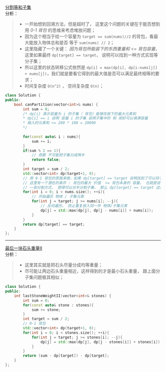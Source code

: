 [分割等和子集](https://leetcode-cn.com/problems/partition-equal-subset-sum/)  
分析：  
> * 一开始想到回溯方法，但是超时了， 这里这个问题的关键在于能否想到用 *0-1 背包* 的思维来考虑堆放问题；  
> * 因为这个相当于给一个容量为 `target == sum(nums)//2` 的背包，看最大能放入物体总和是否 等于 `sum(nums) // 2`；  
> * 这里隐藏了一个关键： *因为背包所能装下的东西重量和 <= 背包容量*， 这里如果最终 `dp[target] == target`， 说明可以找到一种方式实现等分子集；
> * 所以这里的状态转移公式依然是 `dp[i] = max(dp[i], dp[i-nums[j]] + nums[j])`，我们就是要看它得到的最大值是否可以满足最终相等的要求；  
> * 时间复杂度 `O(n^2)` ， 空间复杂度 `O(n)`；  
```C++
class Solution {
public:
    bool canPartition(vector<int>& nums) {
        int sum = 0;
        /* dp[i] 表示容量为 i 的子集（ 背包）能够存放下的最大元素和
        * dp[i] == i 说明 容量 i 的子集 说明子集中的 和 刚好可以填满容量
        * 输入的元素和 <= 200 * 100 = 20000
        */
        
        for(const auto& i : nums){
            sum += i;
        }
        if(sum % 2 == 1){
            // 奇数 不可能把子集分成两半
            return false;
        }
        int target = sum / 2;
        std::vector<int> dp(target+1, 0);
        // 用 0-1 背包的思路来做，如果 dp[target] == target 说明找到了可以将子集分为两半的方法
        // 这里有一个潜在的条件 : 背包的最大 价值  <= 背包本身的 容量， 也就是说 dp[i] <= i ， 如果存在
        // 一张分割方式， 使得可以对半分割子集， 那么 dp[target] == target 这里必须相等才可以
        for(int i = 0; i < nums.size(); ++i){
            // 开始遍历 物体 / 子集元素
            for(int j = target; j >= nums[i]; --j){
                // 反向遍历， 防止重复放入同一件 物体/子集元素
                dp[j] = std::max(dp[j], dp[j - nums[i]] + nums[i]);
            }
        }
        return dp[target] == target;
    }
};
```   
---  
[最后一块石头重量II](https://leetcode-cn.com/problems/last-stone-weight-ii/submissions/)  
分析：  
> * 这里其实就是把石头尽量分成均等重量；  
> * 尽可能让两边石头重量相近，这样得到的才是最小石头重量， 跟上面分子集问题极其相似；  
```C++
class Solution {
public:
    int lastStoneWeightII(vector<int>& stones) {
        int sum = 0;
        for(const auto& stone : stones){
            sum += stone;
        }
        int target = sum / 2;
        // 0-1 背包
        std::vector<int> dp(target+1, 0);
        for(int i = 0; i < stones.size(); ++i){
            for(int j = target; j >= stones[i]; --j){
                dp[j] = std::max(dp[j], dp[j - stones[i]] + stones[i]);
            }
        }
        return (sum - dp[target]) - dp[target];
    }
};
```
